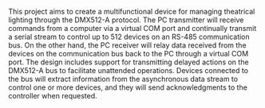 This project aims to create a multifunctional device for managing theatrical lighting through the DMX512-A protocol. The PC transmitter will receive commands from a computer via a virtual COM port and continually transmit a serial stream to control up to 512 devices on an RS-485 communication bus. On the other hand, the PC receiver will relay data received from the devices on the communication bus back to the PC through a virtual COM port. The design includes support for transmitting delayed actions on the DMX512-A bus to facilitate unattended operations. Devices connected to the bus will extract information from the asynchronous data stream to control one or more devices, and they will send acknowledgments to the controller when requested.
